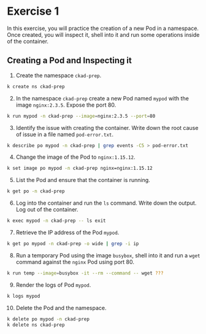 # Exercise 1

In this exercise, you will practice the creation of a new Pod in a namespace. Once created, you will inspect it, shell into it and run some operations inside of the container.

## Creating a Pod and Inspecting it

1. Create the namespace `ckad-prep`.
```bash
k create ns ckad-prep
```
2. In the namespace `ckad-prep` create a new Pod named `mypod` with the image `nginx:2.3.5`. Expose the port 80.
```bash
k run mypod -n ckad-prep --image=nginx:2.3.5 --port=80
```
3. Identify the issue with creating the container. Write down the root cause of issue in a file named `pod-error.txt`.
```bash
k describe po mypod -n ckad-prep | grep events -C5 > pod-error.txt
```
4. Change the image of the Pod to `nginx:1.15.12`.
```bash
k set image po mypod -n ckad-prep nginx=nginx:1.15.12
```
5. List the Pod and ensure that the container is running.
```bash
k get po -n ckad-prep
```
6. Log into the container and run the `ls` command. Write down the output. Log out of the container.
```bash
k exec mypod -n ckad-prep -- ls exit
```
7. Retrieve the IP address of the Pod `mypod`.
```bash
k get po mypod -n ckad-prep -o wide | grep -i ip
```
8. Run a temporary Pod using the image `busybox`, shell into it and run a `wget` command against the `nginx` Pod using port 80.
```bash
k run temp --image=busybox -it --rm --command -- wget ???
```
9. Render the logs of Pod `mypod`.
```bash
k logs mypod
```
10. Delete the Pod and the namespace.
```bash
k delete po mypod -n ckad-prep
k delete ns ckad-prep
```